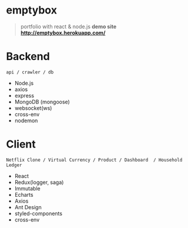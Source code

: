 # emptybox

> portfolio with react & node.js
> **demo site	http://emptybox.herokuapp.com/**

# Backend
	api / crawler / db
 - Node.js
 - axios
 - express
 - MongoDB (mongoose)
 - websocket(ws)
 - cross-env
 - nodemon

# Client
	Netflix Clone / Virtual Currency / Product / Dashboard  / Household Ledger
 - React
 - Redux(logger, saga)
 - Immutable
 - Echarts
 - Axios
 - Ant Design
 - styled-components
 - cross-env
